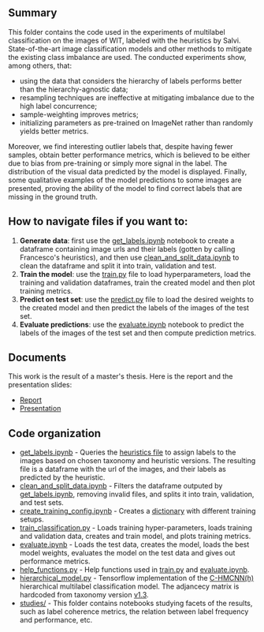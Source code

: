 ## Summary
This folder contains the code used in the experiments of multilabel classification on the images of WIT, labeled with the heuristics by Salvi. State-of-the-art image classification models and other methods to mitigate the existing class imbalance are used. The conducted experiments show, among others, that:
- using the data that considers the hierarchy of labels performs better than the hierarchy-agnostic data; 
- resampling techniques are ineffective at mitigating imbalance due to the high label concurrence; 
- sample-weighting improves metrics; 
- initializing parameters as pre-trained on ImageNet rather than randomly yields better metrics. 

Moreover, we find interesting outlier labels that, despite having fewer samples, obtain better performance metrics, which is believed to be either due to bias from pre-training or simply more signal in the label. The distribution of the visual data predicted by the model is displayed. Finally, some qualitative examples of the model predictions to some images are presented, proving the ability of the model to find correct labels that are missing in the ground truth.


## How to navigate files if you want to:
1. **Generate data**: first use the [get_labels.ipynb](https://github.com/epfl-dlab/wiki_image_classification/blob/main/classification/get_labels.ipynb) notebook to create a dataframe containing image urls and their labels (gotten by calling Francesco's heuristics), and then use [clean_and_split_data.ipynb](https://github.com/epfl-dlab/wiki_image_classification/blob/main/src/classification/clean_and_split_data.ipynb) to clean the dataframe and split it into train, validation and test.
2. **Train the model**: use the [train.py](https://github.com/epfl-dlab/wiki_image_classification/blob/main/src/classification/train.py) file to load hyperparameters, load the training and validation dataframes, train the created model and then plot training metrics.
3. **Predict on test set**: use the [predict.py](https://github.com/epfl-dlab/wiki_image_classification/blob/main/src/classification/predict.py) file to load the desired weights to the created model and then predict the labels of the images of the test set.
4. **Evaluate predictions**: use the [evaluate.ipynb](https://github.com/epfl-dlab/wiki_image_classification/blob/main/src/classification/evaluate.ipynb) notebook to predict the labels of the images of the test set and then compute prediction metrics.


## Documents
This work is the result of a master's thesis. Here is the report and the presentation slides:
- [Report](https://github.com/epfl-dlab/wiki_image_classification/blob/main/reports/matvi959_final_master_thesis_200123.pdf)
- [Presentation](https://github.com/epfl-dlab/wiki_image_classification/blob/main/reports/MasterThesisPresentation_Bernat.pdf)  

## Code organization
- [get_labels.ipynb](https://github.com/epfl-dlab/wiki_image_classification/blob/main/classification/get_labels.ipynb) - Queries the [heuristics file](https://github.com/epfl-dlab/wiki_image_classification/blob/main/src/taxonomy/heuristics.py) to assign labels to the images based on chosen taxonomy and heuristic versions. The resulting file is a dataframe with the url of the images, and their labels as predicted by the heuristic.
- [clean_and_split_data.ipynb](https://github.com/epfl-dlab/wiki_image_classification/blob/main/src/classification/clean_and_split_data.ipynb) - Filters the dataframe outputed by [get_labels.ipynb](https://github.com/epfl-dlab/wiki_image_classification/blob/main/classification/get_labels.ipynb), removing invalid files, and splits it into train, validation, and test sets.
- [create_training_config.ipynb](https://github.com/epfl-dlab/wiki_image_classification/blob/main/classification/create_training_config.ipynb) - Creates a [dictionary](https://github.com/epfl-dlab/wiki_image_classification/blob/main/src/classification/training_configurations.json) with different training setups.
- [train_classification.py](https://github.com/epfl-dlab/wiki_image_classification/blob/main/classification/train_classification.py) - Loads training hyper-parameters, loads training and validation data, creates and train model, and plots training metrics. 
- [evaluate.ipynb](https://github.com/epfl-dlab/wiki_image_classification/blob/main/classification/evaluate.py) - Loads the test data, creates the model, loads the best model weights, evaluates the model on the test data and gives out performance metrics.
- [help_functions.py](https://github.com/epfl-dlab/wiki_image_classification/blob/main/classification/help_functions.py) - Help functions used in [train.py](https://github.com/epfl-dlab/wiki_image_classification/blob/main/classification/train.py) and [evaluate.ipynb](https://github.com/epfl-dlab/wiki_image_classification/blob/main/classification/evaluate.py).
- [hierarchical_model.py](https://github.com/epfl-dlab/wiki_image_classification/blob/main/src/classification/hierarchical_model.py) - Tensorflow implementation of the [C-HMCNN(h)](https://proceedings.neurips.cc/paper/2020/hash/6dd4e10e3296fa63738371ec0d5df818-Abstract.html) hierarchical multilabel classification model. The adjancecy matrix is hardcoded from taxonomy version [v1.3](https://github.com/epfl-dlab/wiki_image_classification/blob/main/src/taxonomy/taxonomy.py#L261).
- [studies/](https://github.com/epfl-dlab/wiki_image_classification/tree/main/src/classification/studies) - This folder contains notebooks studying facets of the results, such as label coherence metrics, the relation between label frequency and performance, etc. 
